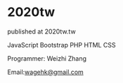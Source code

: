 # 2020tw

published at 2020tw.tw

JavaScript Bootstrap PHP HTML CSS

Programmer: Weizhi Zhang

Email:wagehk@gmail.com
